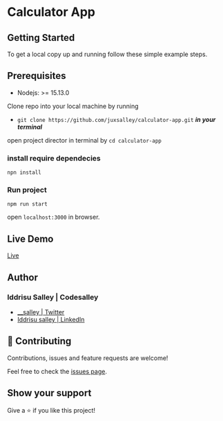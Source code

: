 # Calculator App

## Getting Started

To get a local copy up and running follow these simple example steps.


## Prerequisites 

- Nodejs: >= 15.13.0

Clone repo into your local machine by running 
- `` git clone https://github.com/juxsalley/calculator-app.git `` ***in your terminal***

open project director in terminal by `` cd calculator-app ``

### install require dependecies 

``` npn install ```

### Run project 

`` npm run start ``

open ```localhost:3000``` in browser. 




## Live Demo

[Live](https://evening-badlands-91393.herokuapp.com/)

## **Author**

### Iddrisu Salley | Codesalley

- [\_\_salley | Twitter](https://twitter.com/__salley)
- [Iddrisu salley | LinkedIn](https://www.linkedin.com/in/dev-salley/)

## 🤝 Contributing

Contributions, issues and feature requests are welcome!

Feel free to check the [issues page](https://github.com/juxsalley/calculator-react/issues).

## Show your support

Give a ⭐️ if you like this project!
